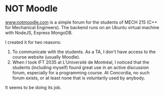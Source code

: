 # NOT Moodle

www.notmoodle.com is a simple forum for the students of MECH 215 (C++ for Mechanical Engineers). The backend runs on an Ubuntu virtual machine with NodeJS, Express MongoDB.

I created it for two reasons:

1. To communicate with the students. As a TA, I don't have access to the course website (usually Moodle).
2. When I took IFT 2035 at L'Université de Montréal, I noticed that the students (including myself) found great use in an active discussion forum, especially for a programming course. At Concordia, no such forum exists, or at least none that is voluntarily used by anybody.

It seems to be doing its job.
